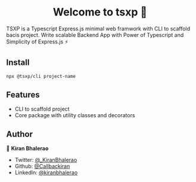 <h1 align="center">Welcome to tsxp 👋</h1>

TSXP is a Typescript Express.js minimal web framwork with CLI to scaffold bacis project. Write scalable
Backend App with Power of Typescript and Simplicity of Express.js ⚡

## Install

```sh
npx @tsxp/cli project-name
```

## Features

- CLI to scaffold project
- Core package with utility classes and decorators

## Author

👤 **Kiran Bhalerao**

- Twitter: [@\_KiranBhalerao](https://twitter.com/_KiranBhalerao)
- Github: [@Callbackiran](https://github.com/Callbackiran)
- LinkedIn: [@kiranbhalerao](https://linkedin.com/in/kiranbhalerao)
